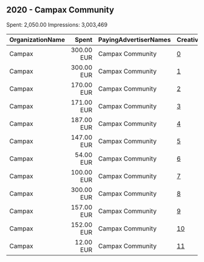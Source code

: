 ## 2020 - Campax Community 
Spent: 2,050.00
Impressions: 3,003,469

|OrganizationName|Spent|PayingAdvertiserNames|CreativeUrls|Impressions|Genders|AgeBrackets|CountryCodes|BillingAddresses|CandidateBallotInformation|
|:---|---:|:---|:---|---:|:---|:---|:---|:---|:---|
|Campax|300.00 EUR|Campax Community|[0](https://www.snap.com/political-ads/asset/0590db766336dd6e1144c3c3df6badf44e00daf5a3ad25bc54ddf88dc022b4d4?mediaType=mp4)|705,312|||switzerland|CH|Aebischer|
|Campax|300.00 EUR|Campax Community|[1](https://www.snap.com/political-ads/asset/8395a04a8e5e60a07471c00d3ccba198ee0ebf1ee5b7381078178b82f2b5f42e?mediaType=mp4)|500,166|||switzerland|CH|Aebischer|
|Campax|170.00 EUR|Campax Community|[2](https://www.snap.com/political-ads/asset/222b2368dfebea08d1f472fe34653675405229a99946cf7d732a6a83984de8fc?mediaType=mp4)|380,925|||switzerland|CH|Aebischer|
|Campax|171.00 EUR|Campax Community|[3](https://www.snap.com/political-ads/asset/fb650f3dda7b908e12eac76f3da6218bedfa018635badaa7e4685f7ed261857a?mediaType=mp4)|376,188|||switzerland|CH|Aebischer|
|Campax|187.00 EUR|Campax Community|[4](https://www.snap.com/political-ads/asset/06780f4ea7e9a0d551fab93cca45199200c963eb9ea3a6ac6fd6187b97908041?mediaType=mp4)|313,786|||switzerland|CH|Aebischer|
|Campax|147.00 EUR|Campax Community|[5](https://www.snap.com/political-ads/asset/07829d3893bbaaaead47b92187b928f28bba426f25b510feea6622d24727f9aa?mediaType=mp4)|308,299|||switzerland|CH|Aebischer|
|Campax|54.00 EUR|Campax Community|[6](https://www.snap.com/political-ads/asset/ec25dee287a80375c92c525305c6d07e55942a95e1f0731cd1cf52806005c4e3?mediaType=mp4)|128,477|||switzerland|CH|Aebischer|
|Campax|100.00 EUR|Campax Community|[7](https://www.snap.com/political-ads/asset/0cf746ed8bebd5f8928f7a99e0f16c24526772457c378f09c68e607c0c69b6d4?mediaType=jpeg)|103,399|||switzerland|CH||
|Campax|300.00 EUR|Campax Community|[8](https://www.snap.com/political-ads/asset/b99a18efe801cbf64ca6f072b20504ea5d60fe387c333adc2af54910b26759e4?mediaType=mp4)|86,409|||switzerland|CH|Aebischer|
|Campax|157.00 EUR|Campax Community|[9](https://www.snap.com/political-ads/asset/767a8e5aa768674d11ab88b4aa7cdf7195fcdd1189c69e96a9f2f1e7e7e04540?mediaType=mp4)|43,413|||switzerland|CH|Aebischer|
|Campax|152.00 EUR|Campax Community|[10](https://www.snap.com/political-ads/asset/c650b1fbd0a15f43f2f1951610d4274448baa72299d194facb948efc1b6a17b8?mediaType=mp4)|34,308|||switzerland|CH|Aebischer|
|Campax|12.00 EUR|Campax Community|[11](https://www.snap.com/political-ads/asset/06780f4ea7e9a0d551fab93cca45199200c963eb9ea3a6ac6fd6187b97908041?mediaType=mp4)|22,787|||switzerland|CH|Aebischer|
